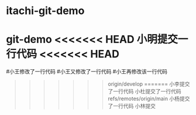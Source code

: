 # itachi-git-demo
git-demo
<<<<<<< HEAD
小明提交一行代码
<<<<<<< HEAD
=======
#小王修改了一行代码
#小王又修改了一行代码
#小王再修改该一行代码
>>>>>>> origin/develop
=======
小李提交了一行代码
小杜提交了一行代码
>>>>>>> refs/remotes/origin/main
小杨提交了一行代码
小林提交
